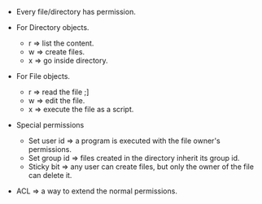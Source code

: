 - Every file/directory has permission.
- For Directory objects.
  * r => list the content.
  * w => create files.
  * x => go inside directory.
  
- For File objects.
  * r => read  the file ;]
  * w => edit the file.
  * x => execute the file as a script.
- Special permissions
  * Set user id => a program is executed with the file owner's permissions.
  * Set group id => files created in the directory inherit its group id.
  * Sticky bit => any user can create files, but only the owner of the file can delete it.
- ACL => a way to extend the normal permissions. 

